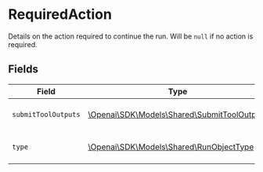 # RequiredAction

Details on the action required to continue the run. Will be `null` if no action is required.


## Fields

| Field                                                                                   | Type                                                                                    | Required                                                                                | Description                                                                             |
| --------------------------------------------------------------------------------------- | --------------------------------------------------------------------------------------- | --------------------------------------------------------------------------------------- | --------------------------------------------------------------------------------------- |
| `submitToolOutputs`                                                                     | [\Openai\SDK\Models\Shared\SubmitToolOutputs](../../models/shared/SubmitToolOutputs.md) | :heavy_check_mark:                                                                      | Details on the tool outputs needed for this run to continue.                            |
| `type`                                                                                  | [\Openai\SDK\Models\Shared\RunObjectType](../../models/shared/RunObjectType.md)         | :heavy_check_mark:                                                                      | For now, this is always `submit_tool_outputs`.                                          |